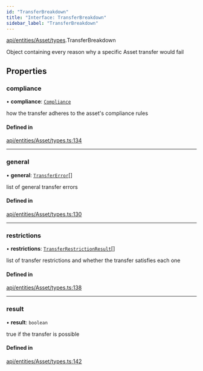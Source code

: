 ```yaml
---
id: "TransferBreakdown"
title: "Interface: TransferBreakdown"
sidebar_label: "TransferBreakdown"
---
```


[api/entities/Asset/types](../../../../../../modules/API/Entities/Asset/Types/Types.md).TransferBreakdown

Object containing every reason why a specific Asset transfer would fail

## Properties

### compliance

• **compliance**: [`Compliance`](../../../Types/Compliance/Compliance.md)

how the transfer adheres to the asset's compliance rules

#### Defined in

[api/entities/Asset/types.ts:134](https://github.com/PolymeshAssociation/polymesh-sdk/blob/b55e63737/src/api/entities/Asset/types.ts#L134)

___

### general

• **general**: [`TransferError`](../../../../../../enums/API/Entities/Asset/Types/TransferError/TransferError.md)[]

list of general transfer errors

#### Defined in

[api/entities/Asset/types.ts:130](https://github.com/PolymeshAssociation/polymesh-sdk/blob/b55e63737/src/api/entities/Asset/types.ts#L130)

___

### restrictions

• **restrictions**: [`TransferRestrictionResult`](../TransferRestrictionResult/TransferRestrictionResult.md)[]

list of transfer restrictions and whether the transfer satisfies each one

#### Defined in

[api/entities/Asset/types.ts:138](https://github.com/PolymeshAssociation/polymesh-sdk/blob/b55e63737/src/api/entities/Asset/types.ts#L138)

___

### result

• **result**: `boolean`

true if the transfer is possible

#### Defined in

[api/entities/Asset/types.ts:142](https://github.com/PolymeshAssociation/polymesh-sdk/blob/b55e63737/src/api/entities/Asset/types.ts#L142)
